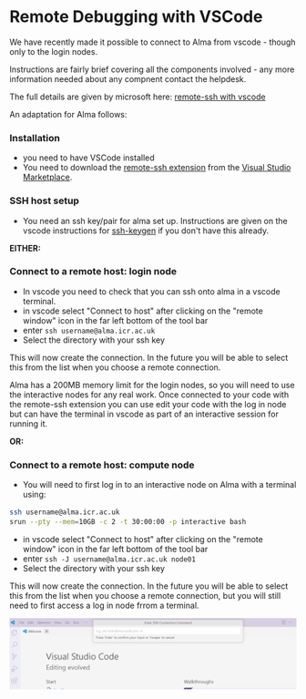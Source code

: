 # Remote Debugging with VSCode

We have recently made it possible to connect to Alma from vscode - though only to the login nodes.

Instructions are fairly brief covering all the components involved - any more information needed about any compnent contact the helpdesk.

The full details are given by microsoft here: [remote-ssh with vscode](https://code.visualstudio.com/docs/remote/ssh#:~:text=Connect%20to%20a%20remote%20host&text=In%20VS%20Code%2C%20select%20Remote,hostname%20as%20in%20step%201.)  

An adaptation for Alma follows:  

### Installation
- you need to have VSCode installed
- You need to download the [remote-ssh extension](https://marketplace.visualstudio.com/items?itemName=ms-vscode-remote.remote-ssh) from the [Visual Studio Marketplace](https://marketplace.visualstudio.com/).

### SSH host setup
- You need an ssh key/pair for alma set up. Instructions are given on the vscode instructions for [ssh-keygen](https://code.visualstudio.com/docs/remote/troubleshooting#_improving-your-security-with-a-dedicated-key) if you don't have this already.

**EITHER:**  
### Connect to a remote host: login node
- In vscode you need to check that you can ssh onto alma in a vscode terminal.
- in vscode select "Connect to host" after clicking on the "remote window" icon in the far left bottom of the tool bar
- enter `ssh username@alma.icr.ac.uk`
- Select the directory with your ssh key

This will now create the connection. In the future you will be able to select this from the list when you choose a remote connection.

Alma has a 200MB memory limit for the login nodes, so you will need to use the interactive nodes for any real work. Once connected to your code with the remote-ssh extension you can use edit your code with the log in node but can have the terminal in vscode as part of an interactive session for running it.

**OR:**
### Connect to a remote host: compute node
- You will need to first log in to an interactive node on Alma with a terminal using:
```bash
ssh username@alma.icr.ac.uk
srun --pty --mem=10GB -c 2 -t 30:00:00 -p interactive bash
```
- in vscode select "Connect to host" after clicking on the "remote window" icon in the far left bottom of the tool bar
- enter `ssh -J username@alma.icr.ac.uk node01`
- Select the directory with your ssh key

This will now create the connection. In the future you will be able to select this from the list when you choose a remote connection, but you will still need to first access a log in node frrom a terminal.

![alt text](../assets/vscode.png)